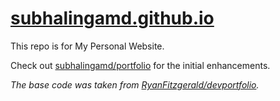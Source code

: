 # [subhalingamd.github.io](https://subhalingamd.github.io/)
 
This repo is for My Personal Website.

Check out [subhalingamd/portfolio](https://github.com/subhalingamd/portfolio/) for the initial enhancements. 


*The base code was taken from [RyanFitzgerald/devportfolio](https://github.com/RyanFitzgerald/devportfolio).*



